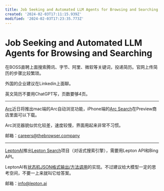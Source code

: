 ```yaml
---
title: Job Seeking and Automated LLM Agents for Browsing and Searching
created: '2024-02-03T17:11:15.939Z'
modified: '2024-02-03T17:23:35.773Z'
---
```


# Job Seeking and Automated LLM Agents for Browsing and Searching

在BOSS直聘上面搜索腾讯、字节、阿里、微软等关键词，投递简历。官网上传简历的步骤比较繁琐。

外国的企业建议在Linkedin上面聊。

英文简历不要用ChatGPT写，页数要够4页。

---

[Arc](https://arc.net)近日将推出mac端的Arc自动浏览功能，iPhone端的[Arc Search](https://apps.apple.com/app/apple-store/id6472513080?pt=120729021&ct=arcnet-nav&mt=8)在Preview商店里面可以下载。

Arc浏览器貌似优化较差，速度较慢，界面用起来非常不习惯。

邮箱：careers@thebrowser.company

---

[LeptonAI](https://lepton.ai)推出[Lepton Search](https://github.com/leptonai/search_with_lepton)项目（对话式搜索引擎），需要用Lepton API和Bing API。

LeptonAI有[状态机JSON格式输出/方法调用](https://www.lepton.ai/blog/structural-decoding-function-calling-for-all-open-llms)的实现。不过建议给大模型一定的思考空间，不要一上来就叫它给答案。

邮箱：info@lepton.ai
